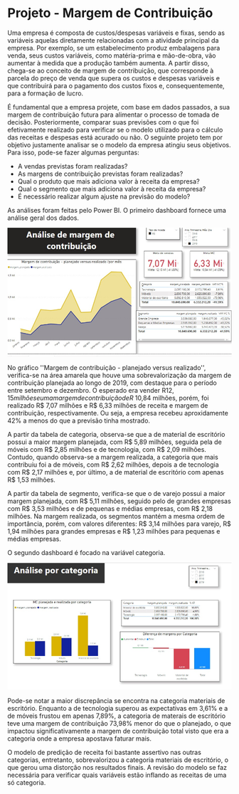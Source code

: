 # Projeto - Margem de Contribuição

  Uma empresa é composta de custos/despesas variáveis e fixas, sendo as variáveis aquelas diretamente relacionadas com a atividade principal da empresa. Por exemplo, se um estabelecimento produz embalagens para venda, seus custos variáveis, como matéria-prima e mão-de-obra, vão aumentar à medida que a produção também aumenta. A partir disso, chega-se ao conceito de margem de contribuição, que corresponde à parcela do preço de venda que supera os custos e despesas variáveis e que contribuirá para o pagamento dos custos fixos e, consequentemente, para a formação de lucro.
  
  É fundamental que a empresa projete, com base em dados passados, a sua margem de contribuição futura para alimentar o processo de tomada de decisão. Posteriormente, comparar suas previsões com o que foi efetivamente realizado para verificar se o modelo utilizado para o cálculo das receitas e despesas está acurado ou não. O seguinte projeto tem por objetivo justamente analisar se o modelo da empresa atingiu seus objetivos. Para isso, pode-se fazer algumas perguntas:
  
* A vendas previstas foram realizadas?
* As margens de contribuição previstas foram realizadas?
* Qual o produto que mais adiciona valor à receita da empresa?
* Qual o segmento que mais adiciona valor à receita da empresa?
* É necessário realizar algum ajuste na previsão do modelo?

As análises foram feitas pelo Power BI. O primeiro dashboard fornece uma análise geral dos dados.
  
![Alt text](margem_contribuicao_1.jpg)
  
  No gráfico ''Margem de contribuição - planejado versus realizado'', verifica-se na área amarela que houve uma sobrevalorização da margem de contribuição planejada ao longo de 2019, com destaque para o período entre setembro e dezembro. O esperado era vender R$12,15 milhões e uma margem de contribuição de R$ 10,84 milhões, porém, foi realizado R$ 7,07 milhões e R$ 6,33 milhões de receita e margem de contribuição, respectivamente. Ou seja, a empresa recebeu aproxidamente 42% a menos do que a previsão tinha mostrado. 
  
  A partir da tabela de categoria, observa-se que a de material de escritório possui a maior margem planejada, com R$ 5,89 milhões, seguida pela de móveis com R$ 2,85 milhões e de tecnologia, com R$ 2,09 milhões. Contudo, quando observa-se a margem realizada, a categoria que mais contribuiu foi a de móveis, com R$ 2,62 milhões, depois a de tecnologia com R$ 2,17 milhões e, por último, a de material de escritório com apenas R$ 1,53 milhões.
  
  A partir da tabela de segmento, verifica-se que o de varejo possui a maior margem planejada, com R$ 5,11 milhões, seguido pelo de grandes empresas com R$ 3,53 milhões e de pequenas e médias empresas, com R$ 2,18 milhões. Na margem realizada, os segmentos mantém a mesma ordem de importância, porém, com valores diferentes: R$ 3,14 milhões para varejo, R$ 1,94 milhões para grandes empresas e R$ 1,23 milhões para pequenas e médias empresas.
  
  O segundo dashboard é focado na variável categoria.
  
  ![Alt text](margem_contribuicao_2.jpg)
  
  Pode-se notar a maior discrepância se encontra na categoria materiais de escritório. Enquanto a de tecnologia superou as expectativas em 3,61% e a de móveis frustou em apenas 7,89%, a categoria de materais de escritório teve uma margem de contribuição 73,98% menor do que o planejado, o que impactou significativamente a margem de contribuição total visto que era a categoria onde a empresa apostava faturar mais.
  
  O modelo de predição de receita foi bastante assertivo nas outras categorias, entretanto, sobrevalorizou a categoria materiais de escritório, o que gerou uma distorção nos resultados finais. A revisão do modelo se faz necessária para verificar quais variáveis estão inflando as receitas de uma só categoria.
  
  
   
